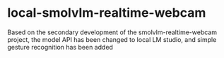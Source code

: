 # local-smolvlm-realtime-webcam
Based on the secondary development of the smolvlm-realtime-webcam project, the model API has been changed to local LM studio, and simple gesture recognition has been added
